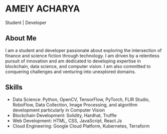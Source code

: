 # AMEIY ACHARYA

Student | Developer

## About Me

I am a student and developer passionate about exploring the intersection of finance and science fiction through technology. I am driven by a relentless pursuit of innovation and am dedicated to developing expertise in blockchain, data science, and computer vision. I am also committed to conquering challenges and venturing into unexplored domains.

## Skills

* Data Science: Python, OpenCV, TensorFlow, PyTorch, FLIR Studio, RoboFlow, Data Collection, Image Processing, and algorithm development particularly in Computer Vision
* Blockchain Development: Solidity, Hardhat, Truffle
* Web Development: HTML, CSS, JavaScript, React.Js
* Cloud Engineering: Google Cloud Platform, Kubernetes, Terraform
